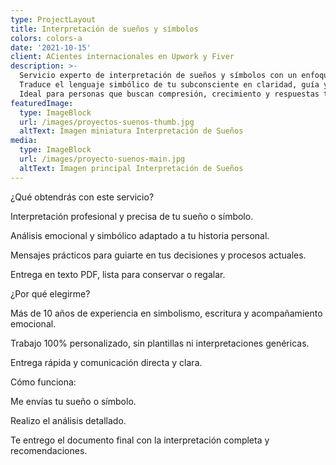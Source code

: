 ```yaml
---
type: ProjectLayout
title: Interpretación de sueños y símbolos
colors: colors-a
date: '2021-10-15'
client: ACientes internacionales en Upwork y Fiver
description: >-
  Servicio experto de interpretación de sueños y símbolos con un enfoque profundo, emocional y personalizado.
  Traduce el lenguaje simbólico de tu subconsciente en claridad, guía y acción. 
  Ideal para personas que buscan compresión, crecimiento y respuestas transformadoras.
featuredImage:
  type: ImageBlock
  url: /images/proyectos-suenos-thumb.jpg
  altText: Imagen miniatura Interpretación de Sueños
media:
  type: ImageBlock
  url: /images/proyecto-suenos-main.jpg
  altText: Imagen principal Interpretación de Sueños
---
```


¿Qué obtendrás con este servicio?

Interpretación profesional y precisa de tu sueño o símbolo.

Análisis emocional y simbólico adaptado a tu historia personal.

Mensajes prácticos para guiarte en tus decisiones y procesos actuales.

Entrega en texto PDF, lista para conservar o regalar.



¿Por qué elegirme?

Más de 10 años de experiencia en simbolismo, escritura y acompañamiento emocional.

Trabajo 100% personalizado, sin plantillas ni interpretaciones genéricas.

Entrega rápida y comunicación directa y clara.



Cómo funciona:

Me envías tu sueño o símbolo.

Realizo el análisis detallado.

Te entrego el documento final con la interpretación completa y recomendaciones.
